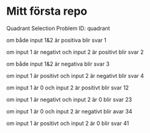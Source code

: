 # Mitt första repo




Quadrant Selection
    Problem ID: quadrant


om både input 1&2 är positiva blir svar 1

om input 1 är negativt och input 2 är positivt blir svar 2

om både input 1&2 är negativa blir svar 3

om input 1 är positivt och input 2 är negativt blir svar 4


om input 1 är 0 och input 2 är positivt blir svar 12

om input 1 är negativt och input 2 är 0 blir svar 23

om input 1 är 0 och input 2 är negativt blir avar 34

om input 1 är positivt och input 2 är 0 blir svar 41
